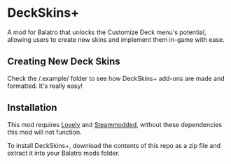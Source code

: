 # DeckSkins+

A mod for Balatro that unlocks the Customize Deck menu's potential, allowing users to create new skins and implement them in-game with ease.

## Creating New Deck Skins

Check the /.example/ folder to see how DeckSkins+ add-ons are made and formatted. It's really easy!

## Installation

This mod requires [Lovely](https://github.com/ethangreen-dev/lovely-injector) and [Steammodded](https://github.com/Steamopollys/Steamodded), without these dependencies this mod will not function.

To install DeckSkins+, download the contents of this repo as a zip file and extract it into your Balatro mods folder.
